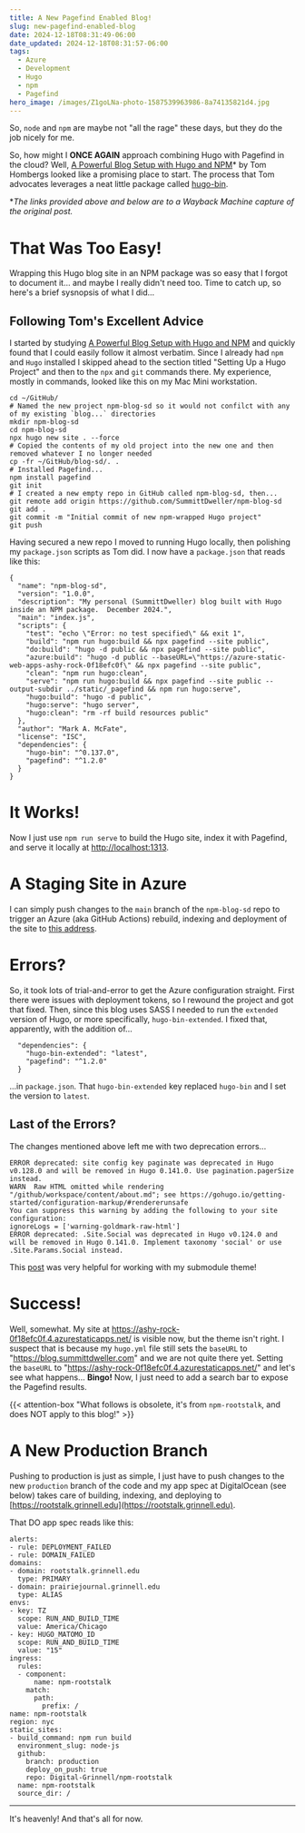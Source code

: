 ```yaml
---
title: A New Pagefind Enabled Blog!
slug: new-pagefind-enabled-blog
date: 2024-12-18T08:31:49-06:00
date_updated: 2024-12-18T08:31:57-06:00
tags: 
  - Azure
  - Development
  - Hugo
  - npm
  - Pagefind
hero_image: /images/Z1goLNa-photo-1587539963986-8a74135821d4.jpg
---
```


So, `node` and `npm` are maybe not "all the rage" these days, but they do the job nicely for me.

So, how might I **ONCE AGAIN** approach combining Hugo with Pagefind in the cloud?  Well, [A Powerful Blog Setup with Hugo and NPM](https://web.archive.org/web/20220818082611/https://www.blogtrack.io/blog/powerful-blog-setup-with-hugo-and-npm/)* by Tom Hombergs looked like a promising place to start.  The process that Tom advocates leverages a neat little package called [hugo-bin](https://www.npmjs.com/package/hugo-bin).

**The links provided above and below are to a Wayback Machine capture of the original post.*

# That Was Too Easy!

Wrapping this Hugo blog site in an NPM package was so easy that I forgot to document it... and maybe I really didn't need too.  Time to catch up, so here's a brief sysnopsis of what I did...

## Following Tom's Excellent Advice

I started by studying [A Powerful Blog Setup with Hugo and NPM](https://web.archive.org/web/20220818082611/https://www.blogtrack.io/blog/powerful-blog-setup-with-hugo-and-npm/) and quickly found that I could easily follow it almost verbatim.  Since I already had `npm` and `Hugo` installed I skipped ahead to the section titled "Setting Up a Hugo Project" and then to the `npx` and `git` commands there.  My experience, mostly in commands, looked like this on my Mac Mini workstation.

    cd ~/GitHub/
    # Named the new project npm-blog-sd so it would not confilct with any of my existing `blog...` directories
    mkdir npm-blog-sd
    cd npm-blog-sd
    npx hugo new site . --force
    # Copied the contents of my old project into the new one and then removed whatever I no longer needed
    cp -fr ~/GitHub/blog-sd/. .  
    # Installed Pagefind...
    npm install pagefind
    git init
    # I created a new empty repo in GitHub called npm-blog-sd, then...
    git remote add origin https://github.com/SummittDweller/npm-blog-sd 
    git add . 
    git commit -m "Initial commit of new npm-wrapped Hugo project"
    git push
    

Having secured a new repo I moved to running Hugo locally, then polishing my `package.json` scripts as Tom did.  I now have a `package.json` that reads like this:

```
{
  "name": "npm-blog-sd",
  "version": "1.0.0",
  "description": "My personal (SummittDweller) blog built with Hugo inside an NPM package.  December 2024.",
  "main": "index.js",
  "scripts": {
    "test": "echo \"Error: no test specified\" && exit 1",
    "build": "npm run hugo:build && npx pagefind --site public",
    "do:build": "hugo -d public && npx pagefind --site public",
    "azure:build": "hugo -d public --baseURL=\"https://azure-static-web-apps-ashy-rock-0f18efc0f\" && npx pagefind --site public",
    "clean": "npm run hugo:clean",
    "serve": "npm run hugo:build && npx pagefind --site public --output-subdir ../static/_pagefind && npm run hugo:serve",
    "hugo:build": "hugo -d public",
    "hugo:serve": "hugo server",
    "hugo:clean": "rm -rf build resources public"
  },
  "author": "Mark A. McFate",
  "license": "ISC",
  "dependencies": {
    "hugo-bin": "^0.137.0",
    "pagefind": "^1.2.0"
  }
}
```

# It Works!

Now I just use `npm run serve` to build the Hugo site, index it with Pagefind, and serve it locally at [http://localhost:1313](http://localhost:1313).

# A Staging Site in Azure

I can simply push changes to the `main` branch of the `npm-blog-sd` repo to trigger an Azure (aka GitHub Actions) rebuild, indexing and deployment of the site to [this address](https://ashy-rock-0f18efc0f.4.azurestaticapps.net).

# Errors?

So, it took lots of trial-and-error to get the Azure configuration straight.  First there were issues with deployment tokens, so I rewound the project and got that fixed.  Then, since this blog uses SASS I needed to run the `extended` version of Hugo, or more specifically, `hugo-bin-extended`.   I fixed that, apparently, with the addition of...  

```
  "dependencies": {
    "hugo-bin-extended": "latest",
    "pagefind": "^1.2.0"
  }
```

...in `package.json`.  That `hugo-bin-extended` key replaced `hugo-bin` and I set the version to `latest`.   

## Last of the Errors?

The changes mentioned above left me with two deprecation errors...  

```
ERROR deprecated: site config key paginate was deprecated in Hugo v0.128.0 and will be removed in Hugo 0.141.0. Use pagination.pagerSize instead.
WARN  Raw HTML omitted while rendering "/github/workspace/content/about.md"; see https://gohugo.io/getting-started/configuration-markup/#rendererunsafe
You can suppress this warning by adding the following to your site configuration:
ignoreLogs = ['warning-goldmark-raw-html']
ERROR deprecated: .Site.Social was deprecated in Hugo v0.124.0 and will be removed in Hugo 0.141.0. Implement taxonomy 'social' or use .Site.Params.Social instead.
```

This [post](https://stackoverflow.com/a/5542964) was very helpful for working with my submodule theme!  

# Success!

Well, somewhat.  My site at https://ashy-rock-0f18efc0f.4.azurestaticapps.net/ is visible now, but the theme isn't right.  I suspect that is because my `hugo.yml` file still sets the `baseURL` to "https://blog.summittdweller.com" and we are not quite there yet.  Setting the `baseURL` to "https://ashy-rock-0f18efc0f.4.azurestaticapps.net/" and let's see what happens...  **Bingo!**   Now, I just need to add a search bar to expose the Pagefind results.   

{{< attention-box "What follows is obsolete, it's from `npm-rootstalk`, and does NOT apply to this blog!" >}}

# A New Production Branch

Pushing to production is just as simple, I just have to push changes to the new `production` branch of the code and my app spec at DigitalOcean (see below) takes care of building, indexing, and deploying to [https://rootstalk.grinnell.edu](https://rootstalk.grinnell.edu).

That DO app spec reads like this:

    alerts:
    - rule: DEPLOYMENT_FAILED
    - rule: DOMAIN_FAILED
    domains:
    - domain: rootstalk.grinnell.edu
      type: PRIMARY
    - domain: prairiejournal.grinnell.edu
      type: ALIAS
    envs:
    - key: TZ
      scope: RUN_AND_BUILD_TIME
      value: America/Chicago
    - key: HUGO_MATOMO_ID
      scope: RUN_AND_BUILD_TIME
      value: "15"
    ingress:
      rules:
      - component:
          name: npm-rootstalk
        match:
          path:
            prefix: /
    name: npm-rootstalk
    region: nyc
    static_sites:
    - build_command: npm run build
      environment_slug: node-js
      github:
        branch: production
        deploy_on_push: true
        repo: Digital-Grinnell/npm-rootstalk
      name: npm-rootstalk
      source_dir: /
    

---

It's heavenly!  And that's all for now.
